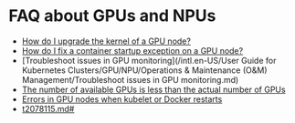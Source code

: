 # FAQ about GPUs and NPUs

-   [How do I upgrade the kernel of a GPU node?](https://www.alibabacloud.com/help/zh/faq-detail/123756.htm)
-   [How do I fix a container startup exception on a GPU node?](https://www.alibabacloud.com/help/zh/faq-detail/123771.htm)
-   [Troubleshoot issues in GPU monitoring](/intl.en-US/User Guide for Kubernetes Clusters/GPU/NPU/Operations & Maintenance (O&M) Management/Troubleshoot issues in GPU monitoring.md)
-   [The number of available GPUs is less than the actual number of GPUs](~~144735~~)
-   [Errors in GPU nodes when kubelet or Docker restarts](~~123771~~)
-   [t2078115.md\#]()

